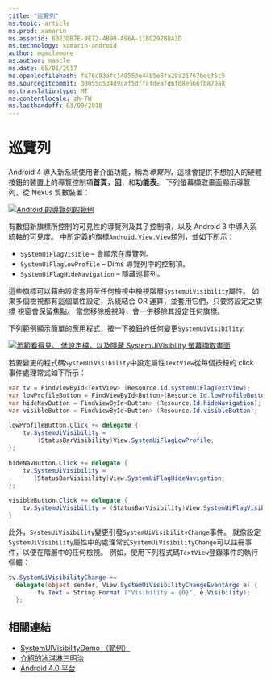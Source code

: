 ```yaml
---
title: "巡覽列"
ms.topic: article
ms.prod: xamarin
ms.assetid: 6023DB7E-9E72-4B90-A96A-11BC297B8A3D
ms.technology: xamarin-android
author: mgmclemore
ms.author: mamcle
ms.date: 05/01/2017
ms.openlocfilehash: fe76c93afc149553e44b5e8fa29a21767becf5c5
ms.sourcegitcommit: 30055c534d9caf5dffcfdeafd6f08e666fb870a8
ms.translationtype: MT
ms.contentlocale: zh-TW
ms.lasthandoff: 03/09/2018
---
```

# <a name="navigation-bar"></a>巡覽列

Android 4 導入新系統使用者介面功能，稱為*導覽列*，這樣會提供不想加入的硬體按鈕的裝置上的導覽控制項**首頁**，**回**，和**功能表**。
下列螢幕擷取畫面顯示導覽列，從 Nexus 質數裝置：

 [![Android 的導覽列的範例](navigation-bar-images/19-navbar.png)](navigation-bar-images/19-navbar.png#lightbox)

有數個新旗標所控制的可見性的導覽列及其子控制項，以及 Android 3 中導入系統軸的可見度。 中所定義的旗標`Android.View.View`類別，並如下所示：

-   `SystemUiFlagVisible` &ndash; 會顯示在導覽列。 
-   `SystemUiFlagLowProfile` &ndash; Dims 導覽列中的控制項。 
-   `SystemUiFlagHideNavigation` &ndash; 隱藏巡覽列。 


這些旗標可以藉由設定套用至任何檢視中檢視階層`SystemUiVisibility`屬性。 如果多個檢視都有這個屬性設定，系統結合 OR 運算，並套用它們，只要將設定之旗標 視窗會保留焦點。 當您移除檢視時，會一併移除其設定任何旗標。

下列範例顯示簡單的應用程式，按一下按鈕的任何變更`SystemUiVisibility`:

 [![示範看得見、 低設定檔，以及隱藏 SystemUiVisibility 螢幕擷取畫面](navigation-bar-images/18-systemuivisibility.png)](navigation-bar-images/18-systemuivisibility.png#lightbox)

若要變更的程式碼`SystemUiVisibility`中設定屬性`TextView`從每個按鈕的 click 事件處理常式如下所示：

```csharp
var tv = FindViewById<TextView> (Resource.Id.systemUiFlagTextView);
var lowProfileButton = FindViewById<Button>(Resource.Id.lowProfileButton);
var hideNavButton = FindViewById<Button> (Resource.Id.hideNavigation);
var visibleButton = FindViewById<Button> (Resource.Id.visibleButton);
           
lowProfileButton.Click += delegate {
    tv.SystemUiVisibility =
        (StatusBarVisibility)View.SystemUiFlagLowProfile;
};
           
hideNavButton.Click += delegate {
    tv.SystemUiVisibility =
       (StatusBarVisibility)View.SystemUiFlagHideNavigation;        
};
           
visibleButton.Click += delegate {
    tv.SystemUiVisibility = (StatusBarVisibility)View.SystemUiFlagVisible;
}
```

此外，`SystemUiVisibility`變更引發`SystemUiVisibilityChange`事件。 就像設定`SystemUiVisibility`屬性中的處理常式`SystemUiVisibilityChange`可以註冊事件，以便在階層中的任何檢視。 例如，使用下列程式碼`TextView`登錄事件的執行個體：

```csharp
tv.SystemUiVisibilityChange +=
  delegate(object sender, View.SystemUiVisibilityChangeEventArgs e) {
        tv.Text = String.Format ("Visibility = {0}", e.Visibility);
  };
```



## <a name="related-links"></a>相關連結

- [SystemUIVisibilityDemo （範例）](https://developer.xamarin.com/samples/monodroid/SystemUIVisibilityDemo/)
- [介紹的冰淇淋三明治](http://www.android.com/about/ice-cream-sandwich/)
- [Android 4.0 平台](http://developer.android.com/sdk/android-4.0.html)
